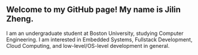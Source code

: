 ## Welcome to my GitHub page! My name is Jilin Zheng.

I am an undergraduate student at Boston University, studying Computer Engineering. I am interested in Embedded Systems, Fullstack Development, Cloud Computing, and low-level/OS-level development in general. 
